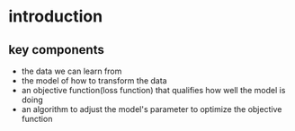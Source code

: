 # introduction

## key components

* the data we can learn from
* the model of how to transform the data
* an objective function(loss function) that qualifies how well the model is doing
* an algorithm to adjust the model's parameter to optimize the objective function